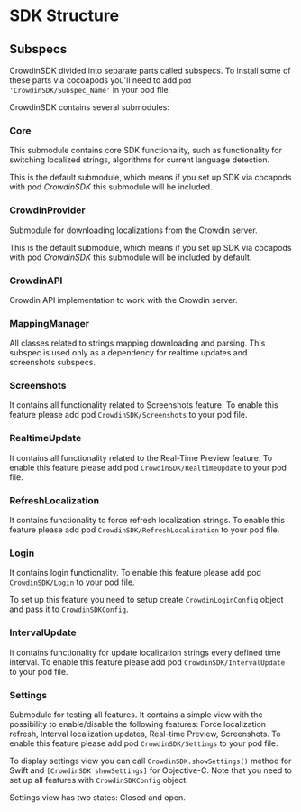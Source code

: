 # SDK Structure

## Subspecs

CrowdinSDK divided into separate parts called subspecs. To install some of these parts via cocoapods you'll need to add `pod 'CrowdinSDK/Subspec_Name'` in your pod file.

CrowdinSDK contains several submodules:

### Core
This submodule contains core SDK functionality, such as functionality for switching localized strings, algorithms for current language detection.

This is the default submodule, which means if you set up SDK via cocapods with pod *CrowdinSDK* this submodule will be included.

### CrowdinProvider
Submodule for downloading localizations from the Crowdin server.

This is the default submodule, which means if you set up SDK via cocapods with pod *CrowdinSDK* this submodule will be included by default.

### CrowdinAPI
Crowdin API implementation to work with the Crowdin server.

### MappingManager
All classes related to strings mapping downloading and parsing. This subspec is used only as a dependency for realtime updates and screenshots subspecs.

### Screenshots
It contains all functionality related to Screenshots feature. To enable this feature please add pod `CrowdinSDK/Screenshots` to your pod file.

### RealtimeUpdate
It contains all functionality related to the Real-Time Preview feature. To enable this feature please add pod `CrowdinSDK/RealtimeUpdate` to your pod file.

### RefreshLocalization
It contains functionality to force refresh localization strings. To enable this feature please add pod `CrowdinSDK/RefreshLocalization` to your pod file.

### Login
It contains login functionality. To enable this feature please add pod `CrowdinSDK/Login` to your pod file.

To set up this feature you need to setup create `CrowdinLoginConfig` object and pass it to `CrowdinSDKConfig`.

### IntervalUpdate
It contains functionality for update localization strings every defined time interval. To enable this feature please add pod `CrowdinSDK/IntervalUpdate` to your pod file.

### Settings
Submodule for testing all features. It contains a simple view with the possibility to enable/disable the following features: Force localization refresh, Interval localization updates, Real-time Preview, Screenshots. To enable this feature please add pod `CrowdinSDK/Settings` to your pod file.

To display settings view you can call `CrowdinSDK.showSettings()` method for Swift and `[CrowdinSDK showSettings]` for Objective-C. Note that you need to set up all features with `CrowdinSDKConfig` object.

Settings view has two states: Closed and open.
